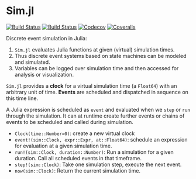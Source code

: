 # Sim.jl

[![Build Status](https://travis-ci.com/pbayer/Sim.jl.svg?branch=master)](https://travis-ci.com/pbayer/Sim.jl)
[![Build Status](https://ci.appveyor.com/api/projects/status/github/pbayer/Sim.jl?svg=true)](https://ci.appveyor.com/project/pbayer/Sim-jl)
[![Codecov](https://codecov.io/gh/pbayer/Sim.jl/branch/master/graph/badge.svg)](https://codecov.io/gh/pbayer/Sim.jl)
[![Coveralls](https://coveralls.io/repos/github/pbayer/Sim.jl/badge.svg?branch=master)](https://coveralls.io/github/pbayer/Sim.jl?branch=master)

Discrete event simulation in Julia:

1. `Sim.jl` evaluates Julia functions at given (virtual) simulation times.
2. Thus discrete event systems based on state machines can be modeled and simulated.
3. Variables can be logged over simulation time and then accessed for
analysis or visualization.

`Sim.jl` provides a **clock** for a virtual simulation time  (a `Float64`) with an arbitrary unit of time. **Events** are scheduled and dispatched in sequence on this time line.

A Julia expression is scheduled as `event` and evaluated when we `step` or `run` through the simulation. It can at runtime create further events or chains of events to be scheduled and called during simulation.

- `Clock(time::Number=0)`: create a new virtual clock
- `event!(sim::Clock, expr::Expr, at::Float64)`: schedule an expression for evaluation at a given simulation time.
- `run!(sim::Clock, duration::Number)`: Run a simulation for a given duration. Call all scheduled events in that timeframe.
- `step!(sim::Clock)`: Take one simulation step, execute the next event.
- `now(sim::Clock)`: Return the current simulation time.
